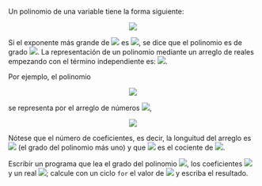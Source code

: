 Un polinomio de una variable tiene la forma siguiente:
<p align="center" width="100%">
<img src="https://render.githubusercontent.com/render/math?math=P(x) = a_{n}x^n %2B a_{n-1}x^{n-1} %2B \ldots %2B a_{1}x %2B a_{0}, (a_{n} \gt 0)">
</p>
Si el exponente más grande de
<img src="https://render.githubusercontent.com/render/math?math=x">
es
<img src="https://render.githubusercontent.com/render/math?math=x^n">,
se dice que el polinomio es de grado
<img src="https://render.githubusercontent.com/render/math?math=n">.
La representación de un polinomio mediante un arreglo de reales empezando
con el término independiente es:
<img src="https://render.githubusercontent.com/render/math?math=[a_{0}, a_{1}, \ldots, a_{n}]">.

Por ejemplo, el polinomio
<p align="center" width="100%">
<img src="https://render.githubusercontent.com/render/math?math=P(x) = -3x^4 %2B 2x^3 %2B 10x^2 - 5">
</p>
se representa por el arreglo de números <img src="https://render.githubusercontent.com/render/math?math=a">,
<p align="center" width="100%">
<img src="https://render.githubusercontent.com/render/math?math=a = [-5, 0, 10, 2, -3]">
</p>
Nótese que el número de coeficientes, es decir, la longuitud del arreglo es
<img src="https://render.githubusercontent.com/render/math?math=n %2B 1">
(el grado del polinomio más uno) y que
<img src="https://render.githubusercontent.com/render/math?math=a_{k}"> es el
cociente de
<img src="https://render.githubusercontent.com/render/math?math=x^k">.

Escribir un programa que lea el grado del polinomio
<img src="https://render.githubusercontent.com/render/math?math=n">,
los coeficientes
<img src="https://render.githubusercontent.com/render/math?math=[a_{0}, a_{1}, \ldots, a_{n}]"> y
un real
<img src="https://render.githubusercontent.com/render/math?math=t">;
calcule con un ciclo `for` el valor de
<img src="https://render.githubusercontent.com/render/math?math=P(t) = \sum_{i=0}^n a_{i}x^i"> y
escriba el resultado.